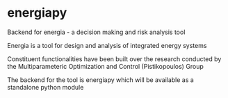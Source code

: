 # energiapy
Backend for energia - a decision making and risk analysis tool 

Energia is a tool for design and analysis of integrated energy systems 

Constituent functionalities have been built over the research conducted by the Multiparameteric Optimization and Control (Pistikopoulos) Group

The backend for the tool is energiapy which will be available as a standalone python module
